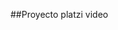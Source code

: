 ##Proyecto platzi video
[](https://felipebel25.github.io/platzivideo/index.html)
[](https://felipebel25.github.io/platzivideo/login.html)
[](https://felipebel25.github.io/platzivideo/register.html)